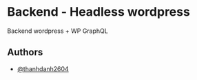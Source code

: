 # Backend - Headless wordpress

Backend wordpress + WP GraphQL


## Authors

- [@thanhdanh2604](https://www.github.com/thanhdanh2604)